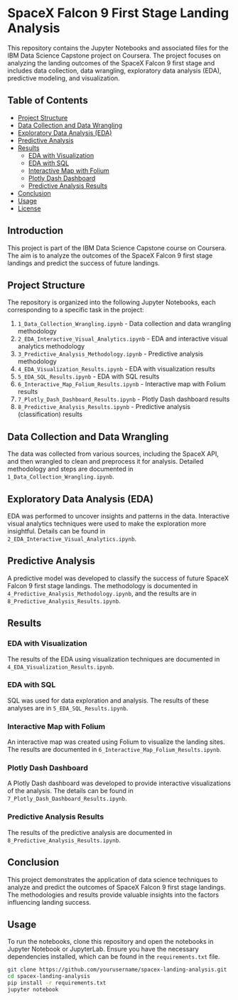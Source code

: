# SpaceX Falcon 9 First Stage Landing Analysis

This repository contains the Jupyter Notebooks and associated files for the IBM Data Science Capstone project on Coursera. The project focuses on analyzing the landing outcomes of the SpaceX Falcon 9 first stage and includes data collection, data wrangling, exploratory data analysis (EDA), predictive modeling, and visualization.

## Table of Contents

- [Project Structure](#project-structure)
- [Data Collection and Data Wrangling](#data-collection-and-data-wrangling)
- [Exploratory Data Analysis (EDA)](#exploratory-data-analysis-eda)
- [Predictive Analysis](#predictive-analysis)
- [Results](#results)
  - [EDA with Visualization](#eda-with-visualization)
  - [EDA with SQL](#eda-with-sql)
  - [Interactive Map with Folium](#interactive-map-with-folium)
  - [Plotly Dash Dashboard](#plotly-dash-dashboard)
  - [Predictive Analysis Results](#predictive-analysis-results)
- [Conclusion](#conclusion)
- [Usage](#usage)
- [License](#license)

## Introduction

This project is part of the IBM Data Science Capstone course on Coursera. The aim is to analyze the outcomes of the SpaceX Falcon 9 first stage landings and predict the success of future landings. 

## Project Structure

The repository is organized into the following Jupyter Notebooks, each corresponding to a specific task in the project:


1. `1_Data_Collection_Wrangling.ipynb` - Data collection and data wrangling methodology
2. `2_EDA_Interactive_Visual_Analytics.ipynb` - EDA and interactive visual analytics methodology
3. `3_Predictive_Analysis_Methodology.ipynb` - Predictive analysis methodology
4. `4_EDA_Visualization_Results.ipynb` - EDA with visualization results
5. `5_EDA_SQL_Results.ipynb` - EDA with SQL results
6. `6_Interactive_Map_Folium_Results.ipynb` - Interactive map with Folium results
7. `7_Plotly_Dash_Dashboard_Results.ipynb` - Plotly Dash dashboard results
8. `8_Predictive_Analysis_Results.ipynb` - Predictive analysis (classification) results

## Data Collection and Data Wrangling

The data was collected from various sources, including the SpaceX API, and then wrangled to clean and preprocess it for analysis. Detailed methodology and steps are documented in `1_Data_Collection_Wrangling.ipynb`.

## Exploratory Data Analysis (EDA)

EDA was performed to uncover insights and patterns in the data. Interactive visual analytics techniques were used to make the exploration more insightful. Details can be found in `2_EDA_Interactive_Visual_Analytics.ipynb`.

## Predictive Analysis

A predictive model was developed to classify the success of future SpaceX Falcon 9 first stage landings. The methodology is documented in `4_Predictive_Analysis_Methodology.ipynb`, and the results are in `8_Predictive_Analysis_Results.ipynb`.

## Results

### EDA with Visualization

The results of the EDA using visualization techniques are documented in `4_EDA_Visualization_Results.ipynb`.

### EDA with SQL

SQL was used for data exploration and analysis. The results of these analyses are in `5_EDA_SQL_Results.ipynb`.

### Interactive Map with Folium

An interactive map was created using Folium to visualize the landing sites. The results are documented in `6_Interactive_Map_Folium_Results.ipynb`.

### Plotly Dash Dashboard

A Plotly Dash dashboard was developed to provide interactive visualizations of the analysis. The details can be found in `7_Plotly_Dash_Dashboard_Results.ipynb`.

### Predictive Analysis Results

The results of the predictive analysis are documented in `8_Predictive_Analysis_Results.ipynb`.

## Conclusion

This project demonstrates the application of data science techniques to analyze and predict the outcomes of SpaceX Falcon 9 first stage landings. The methodologies and results provide valuable insights into the factors influencing landing success.

## Usage

To run the notebooks, clone this repository and open the notebooks in Jupyter Notebook or JupyterLab. Ensure you have the necessary dependencies installed, which can be found in the `requirements.txt` file.

```bash
git clone https://github.com/yourusername/spacex-landing-analysis.git
cd spacex-landing-analysis
pip install -r requirements.txt
jupyter notebook
